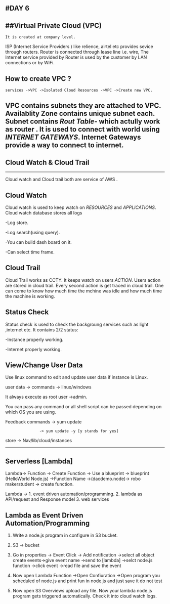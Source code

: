 #DAY 6
---

##Virtual Private Cloud (VPC)
---
	It is created at company level.
ISP (Internet Service Providers ) like relience, airtel etc provides sevice through routers.
Router is connected through lease line i.e. wire,
The Internet service provided by Router is used by the customer by LAN connections or by WiFi.

**How to create VPC ?**
---
` services ->VPC ->Isolated Cloud Resources ->VPC ->Create new VPC. `

VPC contains **subnets** they are attached to VPC.
Availablity Zone contains unique subnet each.
**Subnet** contains *Rout Table-* which actully work as router .
It is used to connect with world using *INTERNET GATEWAYS*.
Internet Gateways provide a way to connect to internet.
---


## Cloud Watch & Cloud Trail
---
 
Cloud watch and Cloud trail both are service of AWS .

 
**Cloud Watch**
---

Cloud watch is used to keep watch on *RESOURCES* and *APPLICATIONS*.
Cloud watch database stores all logs 

-Log store.

-Log search(using query).

-You can build dash board on it.

-Can select time frame.


**Cloud Trail**
---

Cloud Trail works as CCTY.
It keeps watch on users *ACTION*.
Users action are stored in cloud trail.
Every second action is get traced in cloud trail.
One can come to know how much time the mchine was idle and how much time the machine is working.

**Status Check**
---
Status check is used to check the backgroung services such as light ,internet etc.
It contains 2/2 status: 

   -Instance properly working.

   -Internet properly working.

**View/Change User Data**
---

Use linux command to edit and update user data if instance is Linux.

user data -> commands -> linux/windows

It always execute as root user ->admin.

You can pass any command or all shell script can be passed depending on which OS you are using.

Feedback commands -> yum update

                   -> yum update -y [y stands for yes]
  
store -> Nav/lib/cloud/instances

---

**Serverless [Lambda]**
---
 
Lambda-> Function -> Create Function -> Use a blueprint -> blueprint (HelloWorld Node.js) ->Function Name
 ->(dacdemo.node)-> robo makerstudent -> create function.

Lambda  -> 1. event driven automation/programming.
           2. lambda as API/request and Response model 
           3. web services


**Lambda as Event Driven Automation/Programming**
---
1. Write a node.js program in configure in S3 bucket.

2. S3 -> bucket

3. Go in properties -> Event Click -> Add notification ->select all object create events->give event name ->send to [lambda] ->selct node.js function
   ->click event ->read file and save the event  

4. Now open Lambda Function ->Open Confiuration ->Open program you scheduled of node.js and print fun in node.js and just save it do not test

5. Now open S3 Overviews upload any file.
   Now your lambda node.js program gets triggered automatically. 
   Check it into cloud watch logs.




